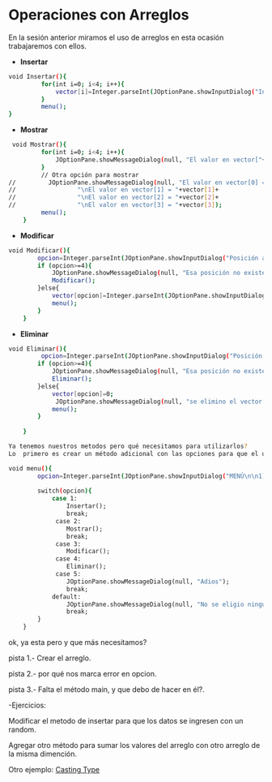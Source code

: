 Operaciones con Arreglos
==
En la sesión anterior miramos el uso de arreglos en esta ocasión trabajaremos con ellos.
- **Insertar**
```bash
void Insertar(){
         for(int i=0; i<4; i++){
             vector[i]=Integer.parseInt(JOptionPane.showInputDialog("Ingresa valor en vector["+i+"]"));
         }
         menu();
}
```
- **Mostrar**
```bash
 void Mostrar(){
         for(int i=0; i<4; i++){
             JOptionPane.showMessageDialog(null, "El valor en vector["+i+"] = "+vector[i]);
         }
         // Otra opción para mostrar
//         JOptionPane.showMessageDialog(null, "El valor en vector[0] = "+vector[0]+
//                 "\nEl valor en vector[1] = "+vector[1]+
//                 "\nEl valor en vector[2] = "+vector[2]+
//                 "\nEl valor en vector[3] = "+vector[3]);
         menu();
    }
```
- **Modificar**
```bash
void Modificar(){
        opcion=Integer.parseInt(JOptionPane.showInputDialog("Posición a modificar!!"));
        if (opcion>=4){
            JOptionPane.showMessageDialog(null, "Esa posición no existe\nIngresa una posición correcta");
            Modificar();
        }else{
            vector[opcion]=Integer.parseInt(JOptionPane.showInputDialog("Ingrese el nuevo valor en vector["+opcion+"]"));
            menu();
        }
    }
```
- **Eliminar**
```bash
void Eliminar(){
         opcion=Integer.parseInt(JOptionPane.showInputDialog("Posición a eliminar!!"));
        if (opcion>=4){
            JOptionPane.showMessageDialog(null, "Esa posición no existe\nIngresa una posición correcta");
            Eliminar();
        }else{
            vector[opcion]=0;
             JOptionPane.showMessageDialog(null, "se elimino el vector["+opcion+"]");
            menu();
        }
         
    }
```
```bash
Ya tenemos nuestros metodos pero qué necesitamos para utilizarlos?
Lo  primero es crear un método adicional con las opciones para que el usuario pueda elejir la que desea.

void menu(){
        opcion=Integer.parseInt(JOptionPane.showInputDialog("MENÚ\n\n1)-Ingresar\n2)-Mostrar\n3)-Modificar\n4)-Eliminar\n5)-Salir"));
        
        switch(opcion){
            case 1:
                Insertar();
                break;
             case 2:
                Mostrar();
                break;
             case 3:
                Modificar();
             case 4:
                Eliminar();            
             case 5:
                JOptionPane.showMessageDialog(null, "Adios");
                break;
            default:
                JOptionPane.showMessageDialog(null, "No se eligio ninguna opción anterior");
                break;
        }
    }
```

ok, ya esta pero y que más necesitamos?

pista 1.- Crear el arreglo.

pista 2.- por qué nos marca error en opcion.

pista 3.- Falta el método main, y que debo de hacer en él?.

-Ejercicios:

Modificar el metodo de insertar para que los datos se ingresen con un random.

Agregar otro método para sumar los valores del arreglo con otro arreglo de la misma dimención.

Otro ejemplo: [Casting Type](https://github.com/codificadas/Javaficadas/blob/master/operacionesArrays.md)
